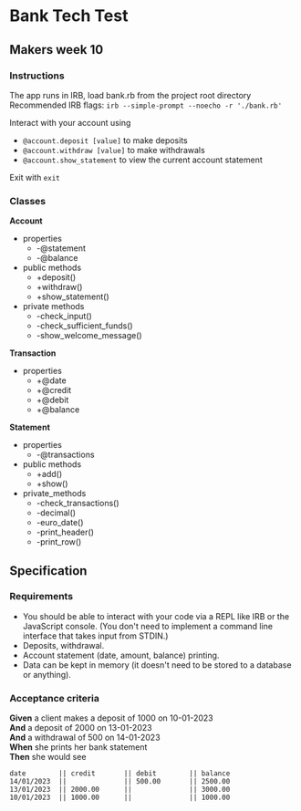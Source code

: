 # Bank Tech Test
## Makers week 10

### Instructions

The app runs in IRB, load bank.rb from the project root directory
Recommended IRB flags: `irb --simple-prompt --noecho -r './bank.rb'`

Interact with your account using
* `@account.deposit [value]` to make deposits
* `@account.withdraw [value]` to make withdrawals
* `@account.show_statement` to view the current account statement

Exit with `exit`

### Classes

**Account**
* properties
    * -@statement
    * -@balance
* public methods
    * +deposit()
    * +withdraw()
    * +show_statement()
* private methods
    * -check_input()
    * -check_sufficient_funds()
    * -show_welcome_message()

**Transaction**
* properties
    * +@date
    * +@credit
    * +@debit
    * +@balance

**Statement**
* properties
    * -@transactions
* public methods
    * +add()
    * +show()
* private_methods
    * -check_transactions()
    * -decimal()
    * -euro_date()
    * -print_header()
    * -print_row()

## Specification

### Requirements

* You should be able to interact with your code via a REPL like IRB or the JavaScript console.  (You don't need to implement a command line interface that takes input from STDIN.)
* Deposits, withdrawal.
* Account statement (date, amount, balance) printing.
* Data can be kept in memory (it doesn't need to be stored to a database or anything).

### Acceptance criteria

**Given** a client makes a deposit of 1000 on 10-01-2023  
**And** a deposit of 2000 on 13-01-2023  
**And** a withdrawal of 500 on 14-01-2023  
**When** she prints her bank statement  
**Then** she would see

```
date        || credit       || debit        || balance
14/01/2023  ||              || 500.00       || 2500.00
13/01/2023  || 2000.00      ||              || 3000.00
10/01/2023  || 1000.00      ||              || 1000.00
```
